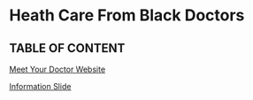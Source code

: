 # Heath Care From Black Doctors 

## TABLE OF CONTENT 

[Meet Your Doctor Website](https://meetyourdoctor.godaddysites.com/)

[Information Slide](https://docs.google.com/presentation/d/1A7H201qPXhdHMDkPtBONG9U-hyUeBjlUa0ZBCfQPlVA/edit?usp=sharing)
